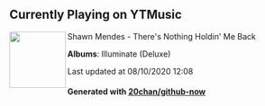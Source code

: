## Currently Playing on YTMusic

[<img align="left" width="100" src="https://lh3.googleusercontent.com/CC48Fib8dGz3RNA9jkB85XGQMCSlcqkjCpAMePqHKG-ieGvQHQps-f858yiJZG96vlol60sRL50444k">](https://music.youtube.com/channel/UC6ZjlLJhqP79nqGr3Ic6Adg)

Shawn Mendes - There's Nothing Holdin' Me Back

**Albums**: Illuminate (Deluxe)

Last updated at 08/10/2020 12:08

#### Generated with [20chan/github-now](https://github.com/20chan/github-now)


<!--
**20chan/20chan** is a ✨ _special_ ✨ repository because its `README.md` (this file) appears on your GitHub profile.

Here are some ideas to get you started:

- 🔭 I’m currently working on ...
- 🌱 I’m currently learning ...
- 👯 I’m looking to collaborate on ...
- 🤔 I’m looking for help with ...
- 💬 Ask me about ...
- 📫 How to reach me: ...
- 😄 Pronouns: ...
- ⚡ Fun fact: ...
-->

